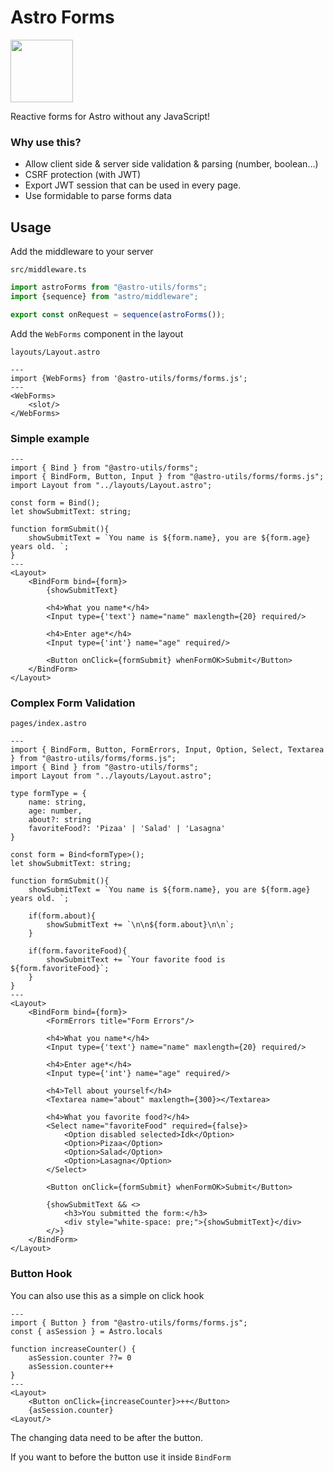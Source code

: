 # Astro Forms

<img src ="https://raw.githubusercontent.com/withastro-utils/forms/main/assets/logo.webp" width="100px"/><br/>


Reactive forms for Astro without any JavaScript!

### Why use this?
- Allow client side & server side validation & parsing (number, boolean...)
- CSRF protection (with JWT)
- Export JWT session that can be used in every page.
- Use formidable to parse forms data


## Usage

Add the middleware to your server

`src/middleware.ts`
```ts
import astroForms from "@astro-utils/forms";
import {sequence} from "astro/middleware";

export const onRequest = sequence(astroForms());
```

Add the `WebForms` component in the layout

`layouts/Layout.astro`
```astro
---
import {WebForms} from '@astro-utils/forms/forms.js';
---
<WebForms>
    <slot/>
</WebForms>
```

### Simple example
```astro
---
import { Bind } from "@astro-utils/forms";
import { BindForm, Button, Input } from "@astro-utils/forms/forms.js";
import Layout from "../layouts/Layout.astro";

const form = Bind();
let showSubmitText: string;

function formSubmit(){
    showSubmitText = `You name is ${form.name}, you are ${form.age} years old. `;
}
---
<Layout>
    <BindForm bind={form}>
        {showSubmitText}
        
        <h4>What you name*</h4>
        <Input type={'text'} name="name" maxlength={20} required/>
    
        <h4>Enter age*</h4>
        <Input type={'int'} name="age" required/>
    
        <Button onClick={formSubmit} whenFormOK>Submit</Button>
    </BindForm>
</Layout>
```

### Complex Form Validation

`pages/index.astro`
```astro
---
import { BindForm, Button, FormErrors, Input, Option, Select, Textarea } from "@astro-utils/forms/forms.js";
import { Bind } from "@astro-utils/forms";
import Layout from "../layouts/Layout.astro";

type formType = {
    name: string,
    age: number,
    about?: string
    favoriteFood?: 'Pizaa' | 'Salad' | 'Lasagna'
}

const form = Bind<formType>();
let showSubmitText: string;

function formSubmit(){
    showSubmitText = `You name is ${form.name}, you are ${form.age} years old. `;

    if(form.about){
        showSubmitText += `\n\n${form.about}\n\n`;
    }

    if(form.favoriteFood){
        showSubmitText += `Your favorite food is ${form.favoriteFood}`;
    }
}
---
<Layout>
    <BindForm bind={form}>
        <FormErrors title="Form Errors"/>
    
        <h4>What you name*</h4>
        <Input type={'text'} name="name" maxlength={20} required/>
    
        <h4>Enter age*</h4>
        <Input type={'int'} name="age" required/>
    
        <h4>Tell about yourself</h4>
        <Textarea name="about" maxlength={300}></Textarea>
    
        <h4>What you favorite food?</h4>
        <Select name="favoriteFood" required={false}>
            <Option disabled selected>Idk</Option>
            <Option>Pizaa</Option>
            <Option>Salad</Option>
            <Option>Lasagna</Option>
        </Select>
    
        <Button onClick={formSubmit} whenFormOK>Submit</Button>
    
        {showSubmitText && <>
            <h3>You submitted the form:</h3>
            <div style="white-space: pre;">{showSubmitText}</div>
        </>}
    </BindForm>
</Layout>
```

### Button Hook

You can also use this as a simple on click hook

```astro
---
import { Button } from "@astro-utils/forms/forms.js";
const { asSession } = Astro.locals

function increaseCounter() {
    asSession.counter ??= 0
    asSession.counter++
}
---
<Layout>
    <Button onClick={increaseCounter}>++</Button>
    {asSession.counter}
<Layout/>
```

The changing data need to be after the button.

If you want to before the button use it inside `BindForm`
